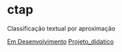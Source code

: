 # ctap
Classificação textual por aproximação


[Em Desenvolvimento](http://img.shields.io/static/v1?label=STATUS&message=EM%20DESENVOLVIMENTO&color=blue)
[Projeto_didatico](http://img.shields.io/static/v1?label=FINALIDADE&message=DIDÁTICA&color=green)
